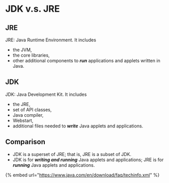 # JDK v.s. JRE

## JRE

JRE: Java Runtime Environment. It includes

* the JVM,
* the core libraries,
* other additional components to _**run**_ applications and applets written in Java.

## JDK

JDK: Java Development Kit. It includes

* the JRE,
* set of API classes,
* Java compiler,
* Webstart,
* additional files needed to _**write**_ Java applets and applications.

## Comparison

* JDK is a superset of JRE; that is, JRE is a subset of JDK.
* JDK is for _**writing and running**_ Java applets and applications; JRE is for _**running**_ Java applets and applications.

{% embed url="https://www.java.com/en/download/faq/techinfo.xml" %}

